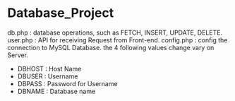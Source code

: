 # Database_Project

db.php : database operations, such as FETCH, INSERT, UPDATE, DELETE.
user.php : API for receiving Request from Front-end.
config.php : config the connection to MySQL Database. the 4 following values change vary on Server.
- DBHOST : Host Name
- DBUSER : Username
- DBPASS : Password for Username
- DBNAME : Database name

